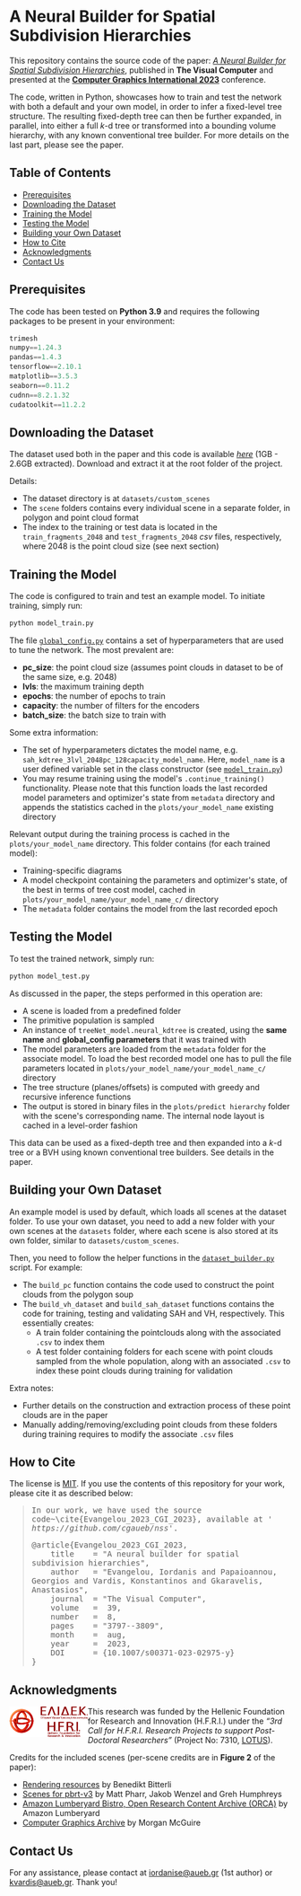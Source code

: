 # A Neural Builder for Spatial Subdivision Hierarchies
This repository contains the source code of the paper: *[A Neural Builder for Spatial Subdivision Hierarchies](https://doi.org/10.1007/s00371-023-02975-y)*, published in **The Visual Computer** and presented at the **[Computer Graphics International 2023](https://www.cgs-network.org/cgi23)** conference.

The code, written in Python, showcases how to train and test the network with both a default and your own model, in order to infer a fixed-level tree structure. The resulting fixed-depth tree can then be further expanded, in parallel, into either a full *k*-d tree or transformed into a bounding volume hierarchy, with any known conventional tree builder. For more details on the last part, please see the paper.

## Table of Contents

- [Prerequisites](#prerequisites)
- [Downloading the Dataset](#downloading-the-dataset)
- [Training the Model](#training-the-model)
- [Testing the Model](#testing-the-model)
- [Building your Own Dataset](#building-your-own-dataset)
- [How to Cite](#how-to-cite)
- [Acknowledgments](#acknowledgments)
- [Contact Us](#contact-us)

## Prerequisites

The code has been tested on **Python 3.9** and requires the following packages to be present in your environment:
```python
trimesh
numpy==1.24.3
pandas==1.4.3
tensorflow==2.10.1
matplotlib==3.5.3
seaborn==0.11.2
cudnn==8.2.1.32
cudatoolkit==11.2.2
```

## Downloading the Dataset
The dataset used both in the paper and this code is available *[here](https://cloud.aueb.gr/index.php/s/6sGwDgYz6GyBemT)* (1GB - 2.6GB extracted). Download and extract it at the root folder of the project.

Details:
- The dataset directory is at ``datasets/custom_scenes``
- The ``scene`` folders contains every individual scene in a separate folder, in polygon and point cloud format
- The index to the training or test data is located in the <code>train_fragments_2048</code> and <code>test_fragments_2048</code> *csv* files, respectively, where 2048 is the point cloud size (see next section)

## Training the Model
The code is configured to train and test an example model. To initiate training, simply run:
```bash
python model_train.py
```

The file [`global_config.py`](global_config.py) contains a set of hyperparameters that are used to tune the network. The most prevalent are:
- **pc_size**: the point cloud size (assumes point clouds in dataset to be of the same size, e.g. 2048)
- **lvls**: the maximum training depth
- **epochs**: the number of epochs to train
- **capacity**: the number of filters for the encoders
- **batch_size**: the batch size to train with

Some extra information:
- The set of hyperparameters dictates the model name, e.g. ``sah_kdtree_3lvl_2048pc_128capacity_model_name``. Here, ``model_name`` is a user defined variable set in the class constructor (see [`model_train.py`](model_train.py))
- You may resume training using the model's `.continue_training()` functionality. Please note that this function loads the last recorded model parameters and optimizer's state from ``metadata`` directory and appends the statistics cached in the ``plots/your_model_name`` existing directory

Relevant output during the training process is cached in the ``plots/your_model_name`` directory. This folder contains (for each trained model):
- Training-specific diagrams
- A model checkpoint containing the parameters and optimizer's state, of the best in terms of tree cost model, cached in ``plots/your_model_name/your_model_name_c/`` directory
- The ``metadata`` folder contains the model from the last recorded epoch

## Testing the Model
To test the trained network, simply run:
```bash
python model_test.py
```
As discussed in the paper, the steps performed in this operation are:
- A scene is loaded from a predefined folder
- The primitive population is sampled
- An instance of ``treeNet_model.neural_kdtree`` is created, using the **same name** and **global_config parameters** that it was trained with
- The model parameters are loaded from the ``metadata`` folder for the associate model. To load the best recorded model one has to pull the file parameters located in ``plots/your_model_name/your_model_name_c/`` directory
- The tree structure (planes/offsets) is computed with greedy and recursive inference functions
- The output is stored in binary files in the ``plots/predict hierarchy`` folder with the scene's corresponding name. The internal node layout is cached in a level-order fashion 

This data can be used as a fixed-depth tree and then expanded into a *k*-d tree or a BVH using known conventional tree builders. See details in the paper.


## Building your Own Dataset
An example model is used by default, which loads all scenes at the dataset folder. To use your own dataset, you need to add a new folder with your own scenes at the ``datasets`` folder, where each scene is also stored at its own folder, similar to ``datasets/custom_scenes``.

Then, you need to follow the helper functions in the [`dataset_builder.py`](dataset_builder.py) script. For example:
- The ``build_pc`` function contains the code used to construct the point clouds from the polygon soup
- The ``build_vh_dataset`` and ``build_sah_dataset`` functions contains the code for training, testing and validating SAH and VH, respectively. This essentially creates:
    - A train folder containing the pointclouds along with the associated ``.csv`` to index them
    - A test folder containing folders for each scene with point clouds sampled from the whole population, along with an associated ``.csv`` to index these point clouds during training for validation

Extra notes:
- Further details on the construction and extraction process of these point clouds are in the paper
- Manually adding/removing/excluding point clouds from these folders during training requires to modify the associate ``.csv`` files

## How to Cite
The license is [MIT](LICENSE). If you use the contents of this repository for your work, please cite it as described below:

<blockquote>
<pre style="white-space:pre-wrap;">
In our work, we have used the source code~\cite{Evangelou_2023_CGI_2023}, available at <em>' https://github.com/cgaueb/nss'</em>.
</pre>

<pre style="white-space:pre-wrap;">
@article{Evangelou_2023_CGI_2023,
	title    = "A neural builder for spatial subdivision hierarchies",
    author   = "Evangelou, Iordanis and Papaioannou, Georgios and Vardis, Konstantinos and Gkaravelis, Anastasios",
	journal  = "The Visual Computer",
	volume   =  39,
	number   =  8,
	pages    = "3797--3809",
	month    =  aug,
	year     =  2023,
    DOI      = {10.1007/s00371-023-02975-y}
}
</pre>
</blockquote>


## Acknowledgments
<img src="ELIDEK_Logo__Vector__GR_ENG_combo.jpg" alt="ELIDEK_LOGO" align="left" style="float:left;width:140px;aspect-ratio: 2.59;" /> This research was funded by the Hellenic Foundation for Research and Innovation (H.F.R.I.) under the <em>“3rd Call for H.F.R.I. Research Projects to support Post-Doctoral Researchers”</em> (Project No: 7310, <a href="https://lotus.aueb.gr">LOTUS</a>).

Credits for the included scenes (per-scene credits are in **Figure 2** of the paper):
- [Rendering resources](https://benedikt-bitterli.me/resources/) by Benedikt Bitterli 
- [Scenes for pbrt-v3](https://pbrt.org/scenes-v3) by Matt Pharr, Jakob Wenzel and Greh Humphreys
- [Amazon Lumberyard Bistro, Open Research Content Archive (ORCA)](http://developer.nvidia.com/orca/amazon-lumberyard-bistro) by Amazon Lumberyard
- [Computer Graphics Archive](https://casual-effects.com/data) by Morgan McGuire

## Contact Us
For any assistance, please contact at iordanise@aueb.gr (1st author) or kvardis@aueb.gr. Thank you!
